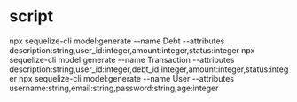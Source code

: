 # script

npx sequelize-cli model:generate --name Debt --attributes description:string,user_id:integer,amount:integer,status:integer
npx sequelize-cli model:generate --name Transaction --attributes description:string,user_id:integer,debt_id:integer,amount:integer,status:integer
npx sequelize-cli model:generate --name User --attributes username:string,email:string,password:string,age:integer     